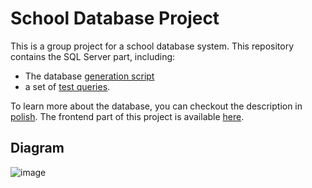 # School Database Project
This is a group project for a school database system. This repository contains the SQL Server part, including:
- The database [generation script](/SchoolDatabase.sql)
- a set of [test queries](/TestQueries.sql).

To learn more about the database, you can checkout the description in [polish](/Description_PL.pdf). 
The frontend part of this project is available [here](https://github.com/filipjarzyna/BD-group-project-gui).

## Diagram
![image](https://github.com/user-attachments/assets/19623949-47ad-4cf5-9f9e-92c17647684e)
